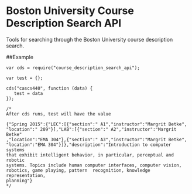 Boston University Course Description Search API
=========================

Tools for searching through the Boston University course description search.

##Example

```
var cds = require("course_description_search_api");

var test = {};

cds("cascs440", function (data) {
   test = data
});

/*
After cds runs, test will have the value

{"Spring 2015":{"LEC":[{"section":" A1","instructor":"Margrit Betke",
"location":" 209"}],"LAB":[{"section":" A2","instructor":"Margrit Betke"
,"location":"EMA 304"},{"section":" A3","instructor":"Margrit Betke",
"location":"EMA 304"}]},"description":"Introduction to computer systems
that exhibit intelligent behavior, in particular, perceptual and robotic
systems. Topics include human computer interfaces, computer vision, 
robotics, game playing, pattern  recognition, knowledge representation,
planning"}
*/

```

